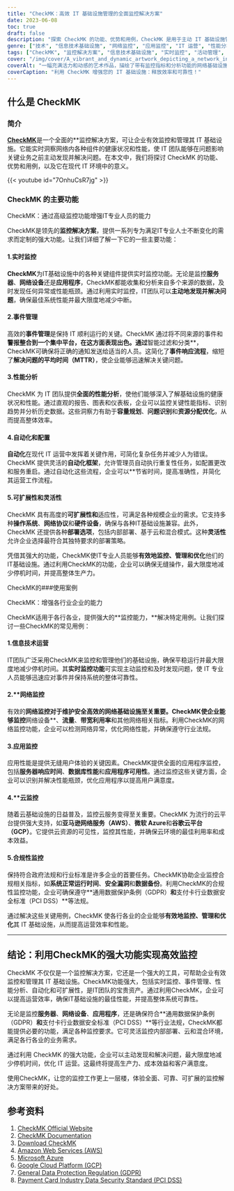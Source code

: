 ```yaml
---
title: "CheckMK：高效 IT 基础设施管理的全面监控解决方案"
date: 2023-06-08
toc: true
draft: false
description: "探索 CheckMK 的功能、优势和用例，CheckMK 是用于主动 IT 基础设施管理的全面监控解决方案。"
genre: ["技术", "信息技术基础设施", "网络监控", "应用监控", "IT 运营", "性能分析", "自动化", "活动管理", "可扩展性", "灵活性"]
tags: ["CheckMK", "监控解决方案", "信息技术基础设施", "实时监控", "活动管理", "性能分析", "自动化", "扩展性", "灵活性", "IT 运营", "网络监控", "应用监控", "性能优化", "主动监测", "事件响应", "容量规划", "资源分配", "配置管理", "信息技术效率", "基础设施管理", "全面监控解决方案", "积极主动的 IT 基础设施管理", "网络性能分析", "自动化框架", "IT 基础设施的可扩展性", "活动管理平台", "实时性能监控", "应用性能优化", "云监控服务", "合规性监测解决方案"]
cover: "/img/cover/A_vibrant_and_dynamic_artwork_depicting_a_network_infrastru.png"
coverAlt: "一幅充满活力和动感的艺术作品，描绘了带有监控指标和分析功能的网络基础设施。"
coverCaption: "利用 CheckMK 增强您的 IT 基础设施：释放效率和可靠性！"
---
```


## 什么是 CheckMK

### 简介

[**CheckMK**](https://checkmk.com/download)是一个全面的**监控解决方案，可让企业有效监控和管理其 IT 基础设施。它能实时洞察网络内各种组件的健康状况和性能，使 IT 团队能够在问题影响关键业务之前主动发现并解决问题。在本文中，我们将探讨 CheckMK 的功能、优势和用例，以及它在现代 IT 环境中的意义。

{{< youtube id="7OnhuCsR7jg" >}}

### CheckMK 的主要功能

CheckMK：通过高级监控功能增强IT专业人员的能力

CheckMK是领先的**监控解决方案**，提供一系列专为满足IT专业人士不断变化的需求而定制的强大功能。让我们详细了解一下它的一些主要功能：

#### 1.**实时监控**

**CheckMK**为IT基础设施中的各种关键组件提供实时监控功能。无论是监控**服务器**、**网络设备**还是**应用程序**，CheckMK都能收集和分析来自多个来源的数据，及时发现任何异常或性能瓶颈。通过利用实时监控，IT团队可以**主动地发现并解决问题**，确保最佳系统性能并最大限度地减少中断。

#### 2.**事件管理**

高效的**事件管理**是保持 IT 顺利运行的关键。CheckMK 通过将不同来源的事件和**警报整合到一个集中平台，在这方面表现出色。通过**智能过滤和分类**，CheckMK可确保将正确的通知发送给适当的人员。这简化了**事件响应流程**，缩短了**解决问题的平均时间（MTTR）**，使企业能够迅速解决关键问题。

#### 3.**性能分析**

CheckMK 为 IT 团队提供**全面的性能分析**，使他们能够深入了解基础设施的健康状况和性能。通过直观的报告、图表和仪表板，企业可以监控关键性能指标、识别趋势并分析历史数据。这些洞察力有助于**容量规划**、**问题识别**和**资源分配优化**，从而提高整体效率。

#### 4.**自动化和配置**

**自动化**在现代 IT 运营中发挥着关键作用，可简化复杂任务并减少人为错误。CheckMK 提供灵活的**自动化框架**，允许管理员自动执行重复性任务，如配置更改和服务重启。通过自动化这些流程，企业可以**节省时间，提高准确性，并简化其运营工作流程。

#### 5.**可扩展性和灵活性**

CheckMK 具有高度的**可扩展性和**适应性，可满足各种规模企业的需求。它支持多种**操作系统**、**网络协议**和**硬件设备**，确保与各种IT基础设施兼容。此外，CheckMK 还提供各种**部署选项**，包括内部部署、基于云和混合模式。这种**灵活性**允许企业选择最符合其独特要求的部署策略。

凭借其强大的功能，CheckMK使IT专业人员能够**有效地监控、管理和优化**他们的IT基础设施。通过利用CheckMK的功能，企业可以确保无缝操作，最大限度地减少停机时间，并提高整体生产力。

CheckMK的###使用案例

CheckMK：增强各行业企业的能力

CheckMK适用于各行各业，提供强大的**监控能力，**解决特定用例。让我们探讨一些CheckMK的常见用例：

#### 1.**信息技术运营**

IT团队广泛采用CheckMK来监控和管理他们的基础设施，确保平稳运行并最大限度地减少停机时间。其**实时监控功能**可实现主动监控和及时发现问题，使 IT 专业人员能够迅速应对事件并保持系统的整体可靠性。

#### 2.**网络监控

有效的**网络监控对于维护安全高效的网络基础设施至关重要。CheckMK使企业能够监控**网络设备**、**流量**、**带宽利用率**和其他网络相关指标。利用CheckMK的网络监控功能，企业可以检测网络异常，优化网络性能，并确保遵守行业法规。

#### 3.**应用监控**

应用性能是提供无缝用户体验的关键因素。CheckMK提供全面的应用程序监控，包括**服务器响应时间**、**数据库性能**和**应用程序可用性**。通过监控这些关键方面，企业可以识别并解决性能瓶颈，优化应用程序以提高用户满意度。

#### 4.**云监控

随着云基础设施的日益普及，监控云服务变得至关重要。CheckMK 为流行的云平台提供强大支持，如**亚马逊网络服务（AWS）**、**微软 Azure**和**谷歌云平台（GCP）**。它提供云资源的可见性，监控其性能，并确保云环境的最佳利用率和成本效益。

#### 5.**合规性监控**

保持符合政府法规和行业标准是许多企业的首要任务。CheckMK协助企业监控合规相关指标，如**系统正常运行时间**、**安全漏洞**和**数据备份**。利用CheckMK的合规性监控功能，企业可确保遵守**通用数据保护条例（GDPR）**和**支付卡行业数据安全标准（PCI DSS）**等法规。

通过解决这些关键用例，CheckMK 使各行各业的企业能够**有效地监控、管理和优化**其 IT 基础设施，从而提高运营效率和性能。

______

## 结论：利用CheckMK的强大功能实现高效监控

CheckMK 不仅仅是一个监控解决方案，它还是一个强大的工具，可帮助企业有效监控和管理其 IT 基础设施。CheckMK功能强大，包括实时监控、事件管理、性能分析、自动化和可扩展性，是IT团队的宝贵资产。通过利用CheckMK，企业可以提高运营效率，确保IT基础设施的最佳性能，并提高整体系统可靠性。

无论是监控**服务器**、**网络设备**、**应用程序**，还是确保符合**通用数据保护条例（GDPR）**和**支付卡行业数据安全标准（PCI DSS）**等行业法规，CheckMK都能提供必要的功能，满足各种监控要求。它可灵活监控内部部署、云和混合环境，满足各行各业的业务需求。

通过利用 CheckMK 的强大功能，企业可以主动发现和解决问题，最大限度地减少停机时间，优化 IT 运营。这最终将提高生产力、成本效益和客户满意度。

使用CheckMK，让您的监控工作更上一层楼，体验全面、可靠、可扩展的监控解决方案带来的好处。

## 参考资料

1. [CheckMK Official Website](https://checkmk.com)
2. [CheckMK Documentation](https://checkmk.com/documentation)
3. [Download CheckMK](https://checkmk.com/download)
4. [Amazon Web Services (AWS)](https://aws.amazon.com)
5. [Microsoft Azure](https://azure.microsoft.com)
6. [Google Cloud Platform (GCP)](https://cloud.google.com)
7. [General Data Protection Regulation (GDPR)](https://gdpr.eu)
8. [Payment Card Industry Data Security Standard (PCI DSS)](https://pcisecuritystandards.org)

